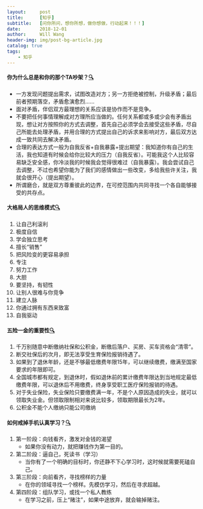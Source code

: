 ```yaml
---
layout:     post
title:      [知乎]
subtitle:   [问你所问，想你所想，做你想做，行动起来！！！]
date:       2018-12-01
author:     Will Wang
header-img: img/post-bg-article.jpg
catalog: true
tags:
    - 知乎
---
```



#### 你为什么总是和你的那个TA吵架？[🔍](https://www.zhihu.com/question/315428251/answer/623408496)
- 一方发现问题提出需求，试图改造对方；另一方拒绝被控制，升级矛盾；最后前者预期落空，矛盾愈演愈烈……
- 面对矛盾，伴侣双方最理想的关系应该是协作而不是竞争。
- 不要把任何事情理解成对方理所应当做的。任何关系都或多或少会有矛盾出现，想让对方按照你的方式去调整，首先自己必须学会去接受这些矛盾，尽自己所能去处理矛盾，并用合理的方式提出自己的诉求来影响对方，最后双方达成一致共同去解决矛盾。
- 合理的表达方式一般为自我反省+自我暴露+提出期望：我知道你有自己的生活，我也知道有时候会给你比较大的压力（自我反省）。可能我这个人比较容易缺乏安全感，你冷淡我的时候我会觉得很难过（自我暴露）。我会尝试自己去调整，不过也希望你能为了我们的感情做出一些改变，多给我些许关注，我就会很开心（提出期望）。
- 所谓磨合，就是双方尊重彼此的边界，在可控范围内共同寻找一个各自能够接受的共存点。


#### 大格局人的思维模式[🔍](https://www.zhihu.com/question/288688040/answer/681148135)
1. 让自己利滚利
1. 极度自信
1. 学会独立思考
1. 擅长“销售”
1. 把风险变的更容易承担
1. 专注
1. 努力工作
1. 大胆
1. 要坚持，有韧性
1. 让别人很难与你竞争
1. 建立人脉
1. 你通过拥有东西来致富
1. 自我驱动


#### 五险一金的重要性[🔍](https://www.zhihu.com/question/22950080/answer/815327231)
1. 千万别随意中断缴纳社保和公积金，断缴后落户、买房、买车资格会“清零”。
1. 断交社保后的次月，即无法享受生育保险报销待遇了。
1. 如果到了退休年龄，还是不够最低缴费年限15年，可以继续缴费，缴满至国家要求的年限即可。
1. 全国城市都有规定，到退休时，假如退休前的累计缴费年限达到当地规定最低缴费年限，可以退休后不用缴费，终身享受职工医疗保险报销的待遇。
1. 对于失业保险，失业保险只要缴费满一年，不是个人原因造成的失业，就可以领取失业金。但领取限制相对来说比较多，领取期限最长为2年。
1. 公积金不能个人缴纳只能公司缴纳


#### 如何戒掉手机认真学习？[🔍](https://www.zhihu.com/question/341554416/answer/848670278)
1. 第一阶段：向钱看齐，激发对金钱的渴望
    - 如果你没有动力，就把赚钱作为第一目的。
1. 第二阶段：逼自己，死读书（学习）
    - 当你有了一个明确的目标时，你还静不下心学习时，这时候就需要死磕自己。
1. 第三阶段：向前看齐，寻找榜样的力量
    - 在你的领域寻找一个榜样。先模仿学习，然后在寻求超越。
1. 第四阶段：组队学习，或找一个私人教练
    - 在学习之前，压上“赌注”，如果中途放弃，就会输掉赌注。
    
    
#### 
